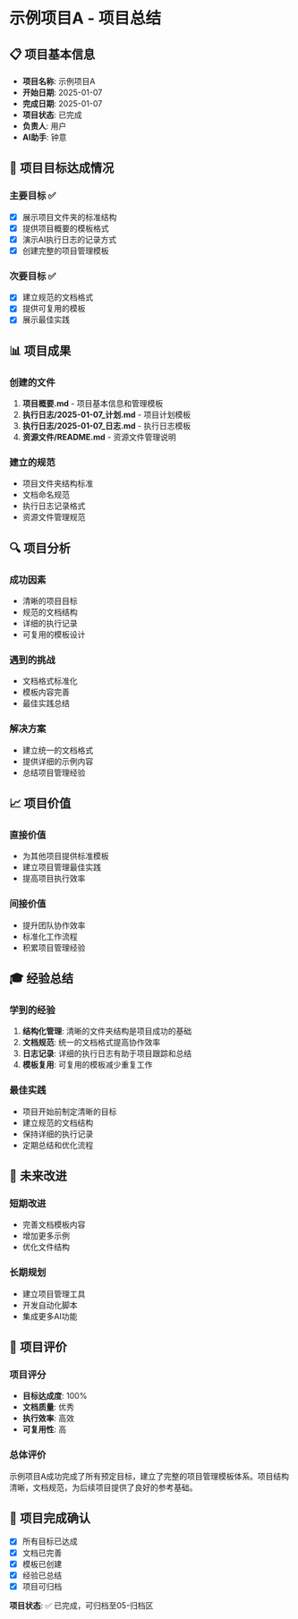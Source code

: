 # 示例项目A - 项目总结

## 📋 项目基本信息
- **项目名称**: 示例项目A
- **开始日期**: 2025-01-07
- **完成日期**: 2025-01-07
- **项目状态**: 已完成
- **负责人**: 用户
- **AI助手**: 钟意

## 🎯 项目目标达成情况

### 主要目标 ✅
- [x] 展示项目文件夹的标准结构
- [x] 提供项目概要的模板格式
- [x] 演示AI执行日志的记录方式
- [x] 创建完整的项目管理模板

### 次要目标 ✅
- [x] 建立规范的文档格式
- [x] 提供可复用的模板
- [x] 展示最佳实践

## 📊 项目成果

### 创建的文件
1. **项目概要.md** - 项目基本信息和管理模板
2. **执行日志/2025-01-07_计划.md** - 项目计划模板
3. **执行日志/2025-01-07_日志.md** - 执行日志模板
4. **资源文件/README.md** - 资源文件管理说明

### 建立的规范
- 项目文件夹结构标准
- 文档命名规范
- 执行日志记录格式
- 资源文件管理规范

## 🔍 项目分析

### 成功因素
- 清晰的项目目标
- 规范的文档结构
- 详细的执行记录
- 可复用的模板设计

### 遇到的挑战
- 文档格式标准化
- 模板内容完善
- 最佳实践总结

### 解决方案
- 建立统一的文档格式
- 提供详细的示例内容
- 总结项目管理经验

## 📈 项目价值

### 直接价值
- 为其他项目提供标准模板
- 建立项目管理最佳实践
- 提高项目执行效率

### 间接价值
- 提升团队协作效率
- 标准化工作流程
- 积累项目管理经验

## 🎓 经验总结

### 学到的经验
1. **结构化管理**: 清晰的文件夹结构是项目成功的基础
2. **文档规范**: 统一的文档格式提高协作效率
3. **日志记录**: 详细的执行日志有助于项目跟踪和总结
4. **模板复用**: 可复用的模板减少重复工作

### 最佳实践
- 项目开始前制定清晰的目标
- 建立规范的文档结构
- 保持详细的执行记录
- 定期总结和优化流程

## 🔮 未来改进

### 短期改进
- 完善文档模板内容
- 增加更多示例
- 优化文件结构

### 长期规划
- 建立项目管理工具
- 开发自动化脚本
- 集成更多AI功能

## 📝 项目评价

### 项目评分
- **目标达成度**: 100%
- **文档质量**: 优秀
- **执行效率**: 高效
- **可复用性**: 高

### 总体评价
示例项目A成功完成了所有预定目标，建立了完整的项目管理模板体系。项目结构清晰，文档规范，为后续项目提供了良好的参考基础。

## 🎉 项目完成确认
- [x] 所有目标已达成
- [x] 文档已完善
- [x] 模板已创建
- [x] 经验已总结
- [x] 项目可归档

**项目状态**: ✅ 已完成，可归档至05-归档区
